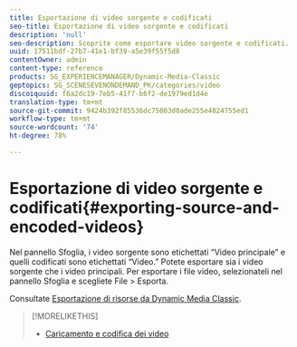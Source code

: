 ```yaml
---
title: Esportazione di video sorgente e codificati
seo-title: Esportazione di video sorgente e codificati
description: 'null'
seo-description: Scoprite come esportare video sorgente e codificati.
uuid: 17511bdf-27b7-41e1-bf39-a5e39f55f5d8
contentOwner: admin
content-type: reference
products: SG_EXPERIENCEMANAGER/Dynamic-Media-Classic
geptopics: SG_SCENESEVENONDEMAND_PK/categories/video
discoiquuid: f6a2dc19-7eb5-41f7-b6f2-de1979ed1d4e
translation-type: tm+mt
source-git-commit: 9424b392f85536dc75083d0ade255e4824755ed1
workflow-type: tm+mt
source-wordcount: '74'
ht-degree: 78%

---
```



# Esportazione di video sorgente e codificati{#exporting-source-and-encoded-videos}

Nel pannello Sfoglia, i video sorgente sono etichettati “Video principale” e quelli codificati sono etichettati “Video.” Potete esportare sia i video sorgente che i video principali. Per esportare i file video, selezionateli nel pannello Sfoglia e scegliete File > Esporta. 

Consultate [Esportazione di risorse da Dynamic Media Classic](exporting-assets-from-dmc.md#exporting-assets-from-dmc).

>[!MORELIKETHIS]
>
>* [Caricamento e codifica dei video](uploading-encoding-videos.md#uploading_and_encoding_videos)

